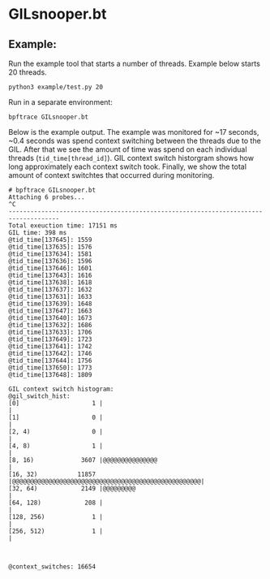 # GILsnooper.bt

## Example:

Run the example tool that starts a number of threads. Example below starts 20 threads.

```python3
python3 example/test.py 20
```

Run in a separate environment:
```
bpftrace GILsnooper.bt
```

Below is the example output. The example was monitored for ~17 seconds, ~0.4 seconds was spend context switching between the threads due to the GIL.
After that we see the amount of time was spend on each individual threads (`tid_time[thread_id]`).
GIL context switch historgram shows how long approximately each context switch took.
Finally, we show the total amount of context switchtes that occurred during monitoring.

```
# bpftrace GILsnooper.bt 
Attaching 6 probes...
^C
------------------------------------------------------------------------------------
Total exeuction time: 17151 ms
GIL time: 398 ms
@tid_time[137645]: 1559
@tid_time[137635]: 1576
@tid_time[137634]: 1581
@tid_time[137636]: 1596
@tid_time[137646]: 1601
@tid_time[137643]: 1616
@tid_time[137638]: 1618
@tid_time[137637]: 1632
@tid_time[137631]: 1633
@tid_time[137639]: 1648
@tid_time[137647]: 1663
@tid_time[137640]: 1673
@tid_time[137632]: 1686
@tid_time[137633]: 1706
@tid_time[137649]: 1723
@tid_time[137641]: 1742
@tid_time[137642]: 1746
@tid_time[137644]: 1756
@tid_time[137650]: 1773
@tid_time[137648]: 1809

GIL context switch histogram:
@gil_switch_hist: 
[0]                    1 |                                                    |
[1]                    0 |                                                    |
[2, 4)                 0 |                                                    |
[4, 8)                 1 |                                                    |
[8, 16)             3607 |@@@@@@@@@@@@@@@                                     |
[16, 32)           11857 |@@@@@@@@@@@@@@@@@@@@@@@@@@@@@@@@@@@@@@@@@@@@@@@@@@@@|
[32, 64)            2149 |@@@@@@@@@                                           |
[64, 128)            208 |                                                    |
[128, 256)             1 |                                                    |
[256, 512)             1 |                                                    |



@context_switches: 16654
```
